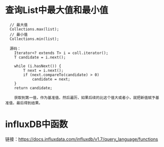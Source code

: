 # 查询List中最大值和最小值
```
  // 最大值
  Collections.max(list);
  // 最小值
  Collections.min(list);

  源码：
    Iterator<? extends T> i = coll.iterator();
    T candidate = i.next();

    while (i.hasNext()) {
        T next = i.next();
        if (next.compareTo(candidate) > 0)
            candidate = next;
    }
    return candidate;

    获取到第一值，作为基准值，然后遍历，如果后续的比这个值大或者小，就把新值赋予基准值，最后得到结果。
```
# influxDB中函数
链接：https://docs.influxdata.com/influxdb/v1.7/query_language/functions




